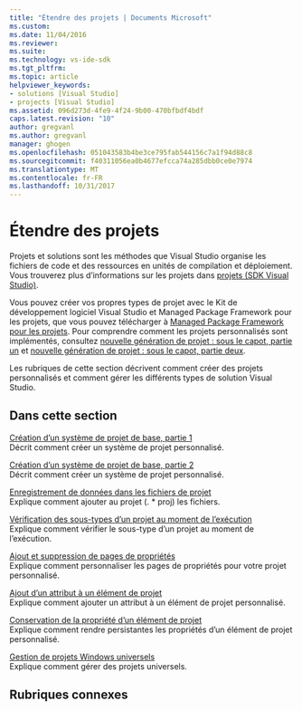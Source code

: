 ```yaml
---
title: "Étendre des projets | Documents Microsoft"
ms.custom: 
ms.date: 11/04/2016
ms.reviewer: 
ms.suite: 
ms.technology: vs-ide-sdk
ms.tgt_pltfrm: 
ms.topic: article
helpviewer_keywords:
- solutions [Visual Studio]
- projects [Visual Studio]
ms.assetid: 096d273d-4fe9-4f24-9b00-470bfbdf4bdf
caps.latest.revision: "10"
author: gregvanl
ms.author: gregvanl
manager: ghogen
ms.openlocfilehash: 051043583b4be3ce795fab544156c7a1f94d88c8
ms.sourcegitcommit: f40311056ea0b4677efcca74a285dbb0ce0e7974
ms.translationtype: MT
ms.contentlocale: fr-FR
ms.lasthandoff: 10/31/2017
---
```

# <a name="extending-projects"></a>Étendre des projets
Projets et solutions sont les méthodes que Visual Studio organise les fichiers de code et des ressources en unités de compilation et déploiement. Vous trouverez plus d’informations sur les projets dans [projets (SDK Visual Studio)](../extensibility/extending-projects.md).  
  
 Vous pouvez créer vos propres types de projet avec le Kit de développement logiciel Visual Studio et Managed Package Framework pour les projets, que vous pouvez télécharger à [Managed Package Framework pour les projets](http://mpfproj12.codeplex.com/). Pour comprendre comment les projets personnalisés sont implémentés, consultez [nouvelle génération de projet : sous le capot, partie un](../extensibility/internals/new-project-generation-under-the-hood-part-one.md) et [nouvelle génération de projet : sous le capot, partie deux](../extensibility/internals/new-project-generation-under-the-hood-part-two.md).  
  
 Les rubriques de cette section décrivent comment créer des projets personnalisés et comment gérer les différents types de solution Visual Studio.  
  
## <a name="in-this-section"></a>Dans cette section  
 [Création d’un système de projet de base, partie 1](../extensibility/creating-a-basic-project-system-part-1.md)  
 Décrit comment créer un système de projet personnalisé.  
  
 [Création d’un système de projet de base, partie 2](../extensibility/creating-a-basic-project-system-part-2.md)  
 Décrit comment créer un système de projet personnalisé.  
  
 [Enregistrement de données dans les fichiers de projet](../extensibility/saving-data-in-project-files.md)  
 Explique comment ajouter au projet (. * proj) les fichiers.  
  
 [Vérification des sous-types d’un projet au moment de l’exécution](../extensibility/verifying-subtypes-of-a-project-at-run-time.md)  
 Explique comment vérifier le sous-type d’un projet au moment de l’exécution.  
  
 [Ajout et suppression de pages de propriétés](../extensibility/adding-and-removing-property-pages.md)  
 Explique comment personnaliser les pages de propriétés pour votre projet personnalisé.  
  
 [Ajout d’un attribut à un élément de projet](../extensibility/adding-an-attribute-to-a-project-item.md)  
 Explique comment ajouter un attribut à un élément de projet personnalisé.  
  
 [Conservation de la propriété d’un élément de projet](../extensibility/persisting-the-property-of-a-project-item.md)  
 Explique comment rendre persistantes les propriétés d’un élément de projet personnalisé.  
  
 [Gestion de projets Windows universels](../extensibility/managing-universal-windows-projects.md)  
 Explique comment gérer des projets universels.  
  
## <a name="related-sections"></a>Rubriques connexes